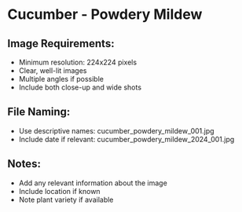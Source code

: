 # Cucumber - Powdery Mildew

## Image Requirements:
- Minimum resolution: 224x224 pixels
- Clear, well-lit images
- Multiple angles if possible
- Include both close-up and wide shots

## File Naming:
- Use descriptive names: cucumber_powdery_mildew_001.jpg
- Include date if relevant: cucumber_powdery_mildew_2024_001.jpg

## Notes:
- Add any relevant information about the image
- Include location if known
- Note plant variety if available

